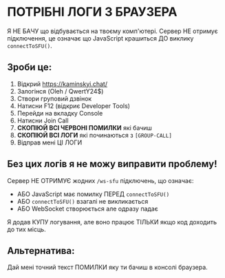 # ПОТРІБНІ ЛОГИ З БРАУЗЕРА

Я НЕ БАЧУ що відбувається на твоєму комп'ютері. Сервер НЕ отримує підключення, це означає що JavaScript крашиться ДО виклику `connectToSFU()`.

## Зроби це:

1. Відкрий https://kaminskyi.chat/
2. Залогінся (Oleh / QwertY24$)
3. Створи груповий дзвінок
4. Натисни F12 (відкриє Developer Tools)
5. Перейди на вкладку Console
6. Натисни Join Call
7. **СКОПІЮЙ ВСІ ЧЕРВОНІ ПОМИЛКИ** які бачиш
8. **СКОПІЮЙ ВСІ ЛОГИ** які починаються з `[GROUP-CALL]`
9. Відправ мені ЦІ ЛОГИ

## Без цих логів я не можу виправити проблему!

Сервер НЕ ОТРИМУЄ жодних `/ws-sfu` підключень, що означає:
- АБО JavaScript має помилку ПЕРЕД `connectToSFU()`
- АБО `connectToSFU()` взагалі не викликається
- АБО WebSocket створюється але одразу падає

Я додав КУПУ логування, але воно працює ТІЛЬКИ якщо код доходить до тих місць.

## Альтернатива:

Дай мені точний текст ПОМИЛКИ яку ти бачиш в консолі браузера.
